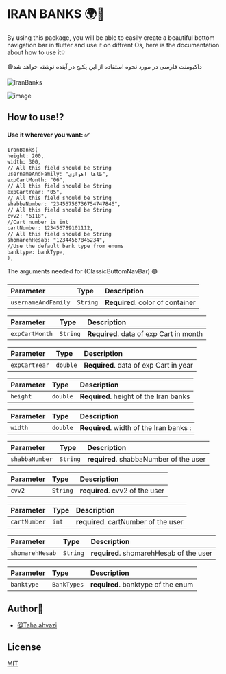 
# IRAN BANKS 🌍💫

By using this package, you will be able to easily create a beautiful bottom navigation bar in flutter and use it on diffrent Os, here is the documantation about how to use it💡

🟢داکیومنت فارسی در مورد نحوه استفاده از این پکیج در آینده نوشته خواهد شد


![IranBanks](https://github.com/TahaAhvazi/iranbanks/assets/86960501/055c85ae-bcc3-4817-91b7-92d9f4725a7a)



![image](https://github.com/TahaAhvazi/iranbanks/assets/86960501/663fab33-cad1-4cc0-a058-e7902c4447f7)



## How to use⁉️

#### Use it wherever you want: ✅

```
IranBanks(
height: 200,
width: 300,
// All this field should be String
usernameAndFamily: "طاها اهوازی",
expCartMonth: "06",
// All this field should be String
expCartYear: "05",
// All this field should be String
shabbaNumber: "23456756736754747846",
// All this field should be String
cvv2: "6118",
//Cart number is int
cartNumber: 123456789101112,
// All this field should be String
shomarehHesab: "12344567845234",
//Use the default bank type from enums
banktype: bankType,
),
```

The arguments needed for (ClassicButtomNavBar) 🟢

| Parameter | Type     | Description                |
| :-------- | :------- | :------------------------- |
| `usernameAndFamily` | `String` | **Required**. color of container |


| Parameter | Type     | Description                       |
| :-------- | :------- | :-------------------------------- |
| `expCartMonth`      | `String` | **Required**. data of exp Cart in month |

| Parameter | Type     | Description                       |
| :-------- | :------- | :-------------------------------- |
| `expCartYear`      | `double` |  **Required**. data of exp Cart in year|

| Parameter | Type     | Description                       |
| :-------- | :------- | :-------------------------------- |
| `height`      | `double` | **Required**. height of the Iran banks|

| Parameter | Type     | Description                       |
| :-------- | :------- | :-------------------------------- |
| `width`      | `double` | **Required**. width of the Iran banks : |


| Parameter | Type     | Description                       |
| :-------- | :------- | :-------------------------------- |
| `shabbaNumber`      | `String` | **required**. shabbaNumber of the user|

| Parameter | Type     | Description                       |
| :-------- | :------- | :-------------------------------- |
| `cvv2`      | `String` | **required**. cvv2 of the user|

| Parameter | Type     | Description                       |
| :-------- | :------- | :-------------------------------- |
| `cartNumber`      | `int` | **required**. cartNumber of the user|

| Parameter | Type     | Description                       |
| :-------- | :------- | :-------------------------------- |
| `shomarehHesab`      | `String` | **required**. shomarehHesab of the user|

| Parameter | Type     | Description                       |
| :-------- | :------- | :-------------------------------- |
| `banktype`      | `BankTypes` | **required**. banktype of the enum|


## Author👦

- [@Taha ahvazi ](https://github.com/TahaAhvazi)


## License

[MIT](https://choosealicense.com/licenses/mit/)
